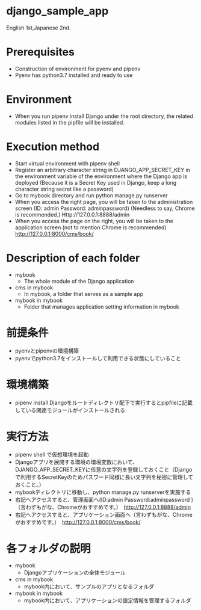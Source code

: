 # django_sample_app

English 1st,Japanese 2nd.

# Prerequisites

- Construction of environment for pyenv and pipenv
- Pyenv has python3.7 installed and ready to use

# Environment

- When you run pipenv install Django under the root directory, the related modules listed in the pipfile will be installed.

# Execution method

- Start virtual environment with pipenv shell
- Register an arbitrary character string in DJANGO_APP_SECRET_KEY in the environment variable of the environment where the Django app is deployed (Because it is a Secret Key used in Django, keep a long character string secret like a password)
- Go to mybook directory and run python manage.py runserver
- When you access the right page, you will be taken to the administration screen (ID: admin Password: adminpassword) (Needless to say, Chrome is recommended.) Http://127.0.0.1:8888/admin
- When you access the page on the right, you will be taken to the application screen (not to mention Chrome is recommended) http://127.0.0.1:8000/cms/book/

# Description of each folder

- mybook
  - The whole module of the Django application
- cms in mybook
  - In mybook, a folder that serves as a sample app
- mybook in mybook
  - Folder that manages application setting information in mybook

# 前提条件

- pyenvとpipenvの環境構築
- pyenvでpython3.7をインストールして利用できる状態にしていること

# 環境構築

- pipenv install Djangoをルートディレクトリ配下で実行するとpipfileに記載している関連モジュールがインストールされる

# 実行方法

- pipenv shell で仮想環境を起動
- Djangoアプリを展開する環境の環境変数において、DJANGO_APP_SECRET_KEYに任意の文字列を登録しておくこと（Djangoで利用するSecretKeyのためパスワード同様に長い文字列を秘密に管理しておくこと。）
- mybookディレクトリに移動し、python manage.py runserverを実施する
- 右記へアクセスすると、管理画面へ(ID:admin Password:adminpassword )（言わずもがな、Chromeがおすすめです。）　http://127.0.0.1:8888/admin
- 右記へアクセスすると、アプリケーション画面へ（言わずもがな、Chromeがおすすめです。）　http://127.0.0.1:8000/cms/book/

# 各フォルダの説明

- mybook
  - Djangoアプリケーションの全体モジュール
- cms in mybook
  - mybook内において、サンプルのアプリとなるフォルダ
- mybook in mybook
  - mybook内において、アプリケーションの設定情報を管理するフォルダ
